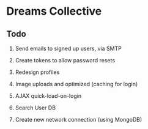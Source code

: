 Dreams Collective
=================

## Todo 

1. Send emails to signed up users, via SMTP
2. Create tokens to allow password resets
3. Redesign profiles
4. Image uploads and optimized (caching for login)
5. AJAX quick-load-on-login

6. Search User DB
7. Create new network connection (using MongoDB)